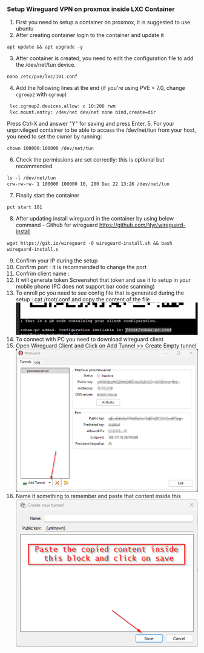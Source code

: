 ### Setup Wireguard VPN on proxmox inside LXC Container

1. First you need to setup a container on proxmox, it is suggested to use ubuntu
2. After creating container login to the container and update it 
```
apt update && apt upgrade -y
```
3. After container is created, you need to edit the configuration file to add the /dev/net/tun device.
```
nano /etc/pve/lxc/101.conf
```
4. Add the following lines at the end (if you're using PVE < 7.0, change `cgroup2` with `cgroup`)
```
 lxc.cgroup2.devices.allow: c 10:200 rwm
 lxc.mount.entry: /dev/net dev/net none bind,create=dir
 ```
 Press Ctrl-X and answer "Y" for saving and press Enter.
5. For your unprivileged container to be able to access the /dev/net/tun from your host, you need to set the owner by running:
```
chown 100000:100000 /dev/net/tun
```
6. Check the permissions are set correctly: this is optional but recommended
```
ls -l /dev/net/tun
crw-rw-rw- 1 100000 100000 10, 200 Dec 22 13:26 /dev/net/tun
```
7. Finally start the container
```
pct start 101
```
8. After updating install wireguard in the container by using below command - Github for wireguard https://github.com/Nyr/wireguard-install
```
wget https://git.io/wireguard -O wireguard-install.sh && bash wireguard-install.s
```
9. Confirm your IP during the setup 
10. Confirm port : It is recommended to change the port
11. Confrim client name :
12. It will generate token Screenshot that token and use it to setup in your mobile phone (PC does not support bar code scanning)
13. To enroll pc you need to see config file that is generated during the setup : cat /root/<your client name>.conf and copy the content of the file
![Wiregurad_config_file](image.png)
14. To connect with PC you need to download wireguard client 
15. Open Wireguard Client and Click on Add Tunnel >> Create Empty tunnel
![Empy_tunnel_wieguard](image-1.png)
16. Name it something to remember and paste that content inside this 
![Add_new_tunnel](image-2.png)
